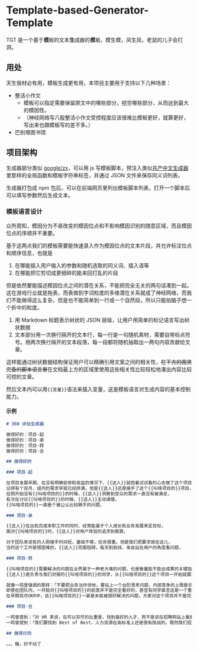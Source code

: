 # Template-based-Generator-Template

TGT 是一个基于**模**板的文本**生**成器的**模**板，模生模，凤生凤，老鼠的儿子会打洞。

## 用处

天生我材必有用，模板生成更有用，本项目主要用于支持以下几种场景：

- 整活小作文
  - 模板可以指定需要保留原文中的哪些部分，挖空哪些部分，从而达到最大的模因性。
  - （神经网络写八股整活小作文受控程度应该很难比模板更好，就算更好，写出来也跟模板写的差不多。）
- 巴别塔图书馆

## 项目架构

生成器部分类似 [google/zx](https://github.com/google/zx)，可以用 js 写模板脚本，预注入类似[共产中文生成器](https://github.com/linonetwo/communism-report-generator/blob/0bfbf70829a02b650fb547933b4939f1ba6d85e3/%E6%8A%A5%E5%91%8A%E7%89%87%E6%AE%B5.ts#L6)里那样的全局函数和模板字符串标签，并通过 JSON 文件来保存同义词列表。

生成器打包成 npm 包后，可以在前端网页里列出模板脚本列表，打开一个脚本后可以填写参数然后生成文本。

### 模板语言设计

众所周知，模因分为不易改变的模因位点和不影响模因识别的随意区域，而且模因位点的序顺并不重要。

基于这两点我们的模板需要能快速录入作为模因位点的文本片段，并允许标注位点和顺序信息，也就是

1. 在哪能插入用户输入的参数和随机选取的同义词、插入语等
2. 在哪能把它剪切成更细碎的能来回打乱的片段

但是依然要能描述模因位点之间的潜在关系，不能把完全无关的两句话凑到一起。这在游戏行业就是拖表，而表做到字词粒度的多维潜在关系就成了神经网络，而我们不能做得这么复杂，但是也不能简单到一行或一个自然段，所以只能拍脑子想一个折中的粒度。

1. 用 Markdown 标题表示树状的 JSON 层级，让用户用简单的标记语言写出树状数据
2. 文本部分用一次换行隔开的文本行，每一行是一句随机素材，需要自带标点符号。用两次换行隔开的文本段落，每一段都将随机抽取出一两句内容贡献给文章。

这样能通过树状数据结构保证用户可以精确引用文案之间的相关性，~~在下方的图灵完备的脚本语言里~~在文档最上方的区域里使用这些相关性比较轻松地凑出内容比较可控的文章。

然后文本内可以用`{{变量}}`语法来插入变量，这是模板语言对生成内容的基本控制能力。

#### 示例

```md
# 360 评估生成器

做得好的：项目·起
做得好的：项目·承
做得好的：项目·转
做得好的：项目·合

## 做得好的

### 项目·起

在项目发展早期，在没有明确安排和收益的情况下，{{这人}}就抱着试试看的心态做了这个项目，
记得有个双月，组内的需求早就已经排满，但是{{这人}}还是接手了这个{{叫啥项目的}}项目，
在刚开始没有{{叫啥项目的}}的时候，{{这人}}洞察到受众的需求一直没有被满足，
有次在讨论{{叫啥项目的}}的时候，{{这人}}主动请缨，
{{叫啥项目的}}一直是个被公认比较棘手的问题，

### 项目·承

{{这人}}在出色完成本职工作的同时，经常能基于个人成长和业务发展来定目标，
面对{{叫啥项目的}}时，{{这人}}对用户体验的追求到极致，

对于团队来说有的人刚接手时间短，基础不够，任务很重。但是我们把要求放在这儿，
当时这个工作是很困难的，{{这人}}克服阻碍，每天到前线，亲自站在用户的角度看问题，

### 项目·转

{{叫啥项目的}}需要解决的问题在业界属于一种老大难的问题，也是衡量能不能出成果的关键指标，
{{这人}}是负责与我们对接的{{叫啥项目的}}的同学，从{{叫啥项目的}}这个项目一开始就展现了十分良好的职业素养，

就像一鸣曾强调的那样：「不要把业务当作领地，要站上一个台阶思考问题，内部竞争的上限是乐于分享、乐于帮助，下限是要公平竞争」，{{这人}}在{{叫啥项目的}}项目上体现地是分明显，
即使在团队内，一开始对{{叫啥项目的}}的前景并不是完全看好的，甚至有同学直言这是一个重复造轮子的项目，但是{{这人}}有自己独到的看法，
在早期双月OKR中，这{{叫啥项目的}}一直是未能被很好解决的问题，大家对这个项目并不是完全持乐观的态度，

### 项目·合

一鸣曾提到：「对 HR 来说，在可以穷尽的比重里，找到最好的人才，而不是说在招聘网站上看到一个简历，看起来基本符合我们要求的就招聘。」在{{这人}}的工作中，恰好践行了这一原则。
一鸣曾提到：「我们要找到 Best of Best，人力资源在高标准上还是很有挑战的。既然我们招这个领域的人，我们应该把所有这个领域的人都挑出来，都排列一遍，对比下，找到最优的。」在{{这人}}的工作中，恰好践行了这一原则。

## 做得烂的

。。。略，抄不动了

```

